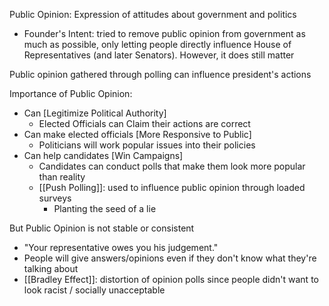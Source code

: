 
Public Opinion: Expression of attitudes about government and politics
- Founder's Intent: tried to remove public opinion from government as much as possible, only letting people directly influence House of Representatives (and later Senators). However, it does still matter 

Public opinion gathered through polling can influence president's actions

Importance of Public Opinion:  
- Can [Legitimize Political Authority]
	- Elected Officials can Claim their actions are correct
- Can make elected officials [More Responsive to Public]
	- Politicians will work popular issues into their policies 
- Can help candidates [Win Campaigns] 
	- Candidates can conduct polls that make them look more popular than reality
	- [[Push Polling]]: used to influence public opinion through loaded surveys 
		- Planting the seed of a lie 

But Public Opinion is not stable or consistent 
- "Your representative owes you his judgement."
- People will give answers/opinions even if they don't know what they're talking about
- [[Bradley Effect]]: distortion of opinion polls since people didn't want to look racist / socially unacceptable





